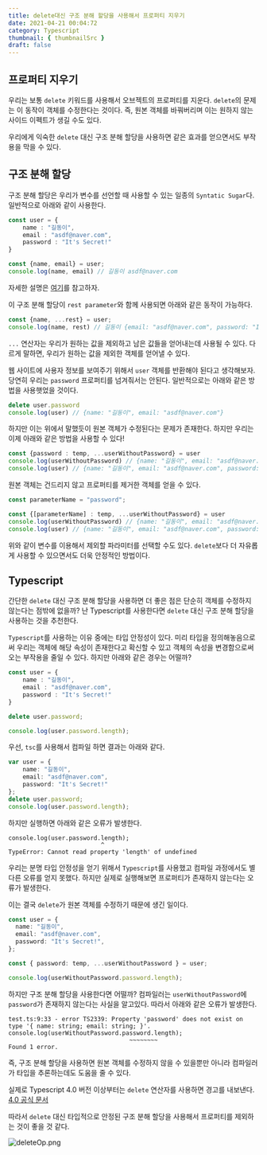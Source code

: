 ```yaml
---
title: delete대신 구조 분해 할당을 사용해서 프로퍼티 지우기
date: 2021-04-21 00:04:72
category: Typescript
thumbnail: { thumbnailSrc }
draft: false
---
```


## 프로퍼티 지우기

우리는 보통 `delete` 키워드를 사용해서 오브젝트의 프로퍼티를 지운다. `delete`의 문제는 이 동작이 객체를 수정한다는 것이다. 즉, 원본 객체를 바꿔버리며 이는 원하지 않는 사이드 이펙트가 생길 수도 있다.

우리에게 익숙한 `delete` 대신 구조 분해 할당을 사용하면 같은 효과를 얻으면서도 부작용을 막을 수 있다.

## 구조 분해 할당

구조 분해 할당은 우리가 변수를 선언할 때 사용할 수 있는 일종의 `Syntatic Sugar`다. 일반적으로 아래와 같이 사용한다.

```typescript
const user = {
    name : "길동이",
    email : "asdf@naver.com",
    password : "It's Secret!"
}

const {name, email} = user;
console.log(name, email) // 길동이 asdf@naver.com
```

자세한 설명은 [여기](https://poiemaweb.com/es6-destructuring)를 참고하자.

이 구조 분해 할당이 `rest parameter`와 함께 사용되면 아래와 같은 동작이 가능하다.

```typescript
const {name, ...rest} = user;
console.log(name, rest) // 길동이 {email: "asdf@naver.com", password: "It's Secret!"}
```

`...` 연산자는 우리가 원하는 값을 제외하고 남은 값들을 얻어내는데 사용될 수 있다. 다르게 말하면, 우리가 원하는 값을 제외한 객체를 얻어낼 수 있다.

웹 사이트에 사용자 정보를 보여주기 위해서 `user` 객체를 반환해야 된다고 생각해보자. 당연히 우리는 `password` 프로퍼티를 넘겨줘서는 안된다. 일반적으로는 아래와 같은 방법을 사용햇었을 것이다.

```typescript
delete user.password
console.log(user) // {name: "길동이", email: "asdf@naver.com"}
```

하지만 이는 위에서 말했듯이 원본 객체가 수정된다는 문제가 존재한다. 하지만 우리는 이제 아래와 같은 방법을 사용할 수 있다!

```typescript
const {password : temp, ...userWithoutPassword} = user
console.log(userWithoutPassword) // {name: "길동이", email: "asdf@naver.com"}
console.log(user) // {name: "길동이", email: "asdf@naver.com", password: "It's Secret!"}
```

원본 객체는 건드리지 않고 프로퍼티를 제거한 객체를 얻을 수 있다.

```typescript
const parameterName = "password";

const {[parameterName] : temp, ...userWithoutPassword} = user
console.log(userWithoutPassword) // {name: "길동이", email: "asdf@naver.com"}
console.log(user) // {name: "길동이", email: "asdf@naver.com", password: "It's Secret!"}
```

위와 같이 변수를 이용해서 제외할 파라미터를 선택할 수도 있다. `delete`보다 더 자유롭게 사용할 수 있으면서도 더욱 안정적인 방법이다.

## Typescript

간단한 `delete` 대신  구조 분해 할당을 사용하면 더 좋은 점은 단순히 객체를 수정하지 않는다는 점밖에 없을까? 난 Typescript를 사용한다면 `delete` 대신 구조 분해 할당을 사용하는 것을 추천한다.

`Typescript`를 사용하는 이유 중에는 타입 안정성이 있다. 미리 타입을 정의해놓음으로써 우리는 객체에 해당 속성이 존재한다고 확신할 수 있고 객체의 속성을 변경함으로써 오는 부작용을 줄일 수 있다. 하지만 아래와 같은 경우는 어떨까?

````typescript
const user = {
    name : "길동이",
    email : "asdf@naver.com",
    password : "It's Secret!"
}

delete user.password;

console.log(user.password.length);
````

우선, `tsc`를 사용해서 컴파일 하면 결과는 아래와 같다.

```typescript
var user = {
    name: "길동이",
    email: "asdf@naver.com",
    password: "It's Secret!"
};
delete user.password;
console.log(user.password.length);
```

하지만 실행하면 아래와 같은 오류가 발생한다.

```
console.log(user.password.length);
                          ^
TypeError: Cannot read property 'length' of undefined
```

우리는 분명 타입 안정성을 얻기 위해서 `Typescript`를 사용했고 컴파일 과정에서도 별다른 오류를 얻지 못했다. 하지만 실제로 실행해보면 프로퍼티가 존재하지 않는다는 오류가 발생한다.

이는 결국 `delete`가 원본 객체를 수정하기 때문에 생긴 일이다.

```typescript
const user = {
  name: "길동이",
  email: "asdf@naver.com",
  password: "It's Secret!",
};

const { password: temp, ...userWithoutPassword } = user;

console.log(userWithoutPassword.password.length);
```

하지만 구조 분해 할당을 사용한다면 어떨까? 컴파일러는 `userWithoutPassword`에 `password`가 존재하지 않는다는 사실을 알고있다. 따라서 아래와 같은 오류가 발생한다.

```
test.ts:9:33 - error TS2339: Property 'password' does not exist on type '{ name: string; email: string; }'.
console.log(userWithoutPassword.password.length);
                                  ~~~~~~~~
Found 1 error.
```

즉, 구조 분해 할당을 사용하면 원본 객체를 수정하지 않을 수 있을뿐만 아니라 컴파일러가 타입을 추론하는데도 도움을 줄 수 있다.

실제로 Typescript 4.0 버전 이상부터는 `delete` 연산자를 사용하면 경고를 내보낸다. [4.0 공식 문서](https://devblogs.microsoft.com/typescript/announcing-typescript-4-0-beta/#breaking-changes)

따라서 `delete` 대신 타입적으로 안정된 구조 분해 할당을 사용해서 프로퍼티를 제외하는 것이 좋을 것 같다.

![deleteOp.png](./images/delete%E1%84%83%E1%85%A2%E1%84%89%E1%85%B5%E1%86%AB-%E1%84%80%E1%85%AE%E1%84%8C%E1%85%A9-%E1%84%87%E1%85%AE%E1%86%AB%E1%84%92%E1%85%A2-%E1%84%92%E1%85%A1%E1%86%AF%E1%84%83%E1%85%A1%E1%86%BC%E1%84%8B%E1%85%B3%E1%86%AF-%E1%84%89%E1%85%A1%E1%84%8B%E1%85%AD%E1%86%BC%E1%84%92%E1%85%A2%E1%84%89%E1%85%A5-%E1%84%91%E1%85%B3%E1%84%85%E1%85%A9%E1%84%91%E1%85%A5%E1%84%90%E1%85%B5-%E1%84%8C%E1%85%B5%E1%84%8B%E1%85%AE%E1%84%80%E1%85%B5/deleteOp-20210421001604512.png)
